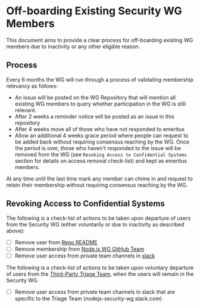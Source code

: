 # Off-boarding Existing Security WG Members

This document aims to provide a clear process for off-boarding existing WG members due to inactivity or any other eligible reason.

## Process

Every 6 months the WG will run through a process of validating membership relevancy as follows:

* An issue will be posted on the WG Repository that will mention all existing WG members to query whether participation in the WG is still relevant.
* After 2 weeks a reminder notice will be posted as an issue in this repository
* After 4 weeks move all of those who have not responded to emeritus 
* Allow an additional 4 weeks grace period where people can request to be added back without requiring consensus reaching by the WG. Once the period is over, those who haven't responded to the issue will be removed from the WG (see `Revoking Access to Confidential Systems` section for details on access removal check-list) and kept as emeritus members.

At any time until the last time mark any member can chime in and request to retain their membership without requiring consensus reaching by the WG.

## Revoking Access to Confidential Systems

The following is a check-list of actions to be taken upon departure of users from the Security WG (either voluntarily or due to inactivity as described above):
* [ ] Remove user from [Repo README](https://github.com/nodejs/security-wg/blob/master/README.md)
* [ ] Remove membership from [Node.js WG GitHub Team](https://github.com/orgs/nodejs/teams/security-wg)
* [ ] Remove user access from private team channels in [slack](https://nodejs-security-wg.slack.com)

The following is a check-list of actions to be taken upon voluntary departure of users from the [Third-Party Triage Team](https://github.com/nodejs/security-wg/blob/master/processes/third_party_vuln_process.md), when the users will remain in the Security WG.

* [ ] Remove user access from private team channels in slack that are specific to the Triage Team (nodejs-security-wg.slack.com)
